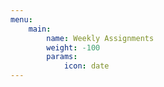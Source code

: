 ```yaml
---
menu:
    main:
        name: Weekly Assignments
        weight: -100
        params:
            icon: date
---
```
























